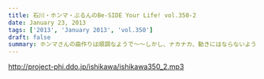 ```yaml
---
title: 石川・ホンマ・ぶるんのBe-SIDE Your Life! vol.350-2
date: January 23, 2013
tags: ['2013', 'January 2013', 'vol.350']
draft: false
summary: ホンマさんの曲作りは順調なようで～～しかし、ナカナカ、動きにはならないようです。あれ、石川サン・・・ギターやるやらないなんて言っていたような気がするが～～NAMAE
---
```


http://project-phi.ddo.jp/ishikawa/ishikawa350_2.mp3